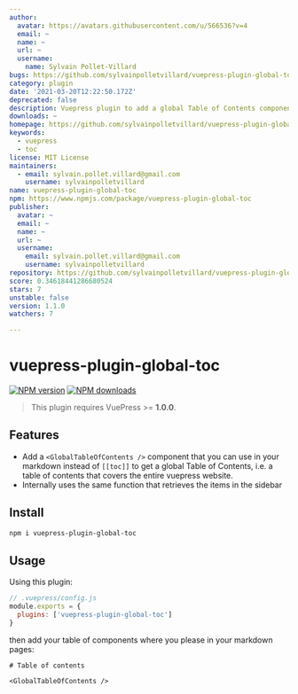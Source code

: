 ```yaml
---
author:
  avatar: https://avatars.githubusercontent.com/u/566536?v=4
  email: ~
  name: ~
  url: ~
  username:
    name: Sylvain Pollet-Villard
bugs: https://github.com/sylvainpolletvillard/vuepress-plugin-global-toc/issues
category: plugin
date: '2021-03-20T12:22:50.172Z'
deprecated: false
description: Vuepress plugin to add a global Table of Contents component
downloads: ~
homepage: https://github.com/sylvainpolletvillard/vuepress-plugin-global-toc#readme
keywords:
  - vuepress
  - toc
license: MIT License
maintainers:
  - email: sylvain.pollet.villard@gmail.com
    username: sylvainpolletvillard
name: vuepress-plugin-global-toc
npm: https://www.npmjs.com/package/vuepress-plugin-global-toc
publisher:
  avatar: ~
  email: ~
  name: ~
  url: ~
  username:
    email: sylvain.pollet.villard@gmail.com
    username: sylvainpolletvillard
repository: https://github.com/sylvainpolletvillard/vuepress-plugin-global-toc
score: 0.34618441286680524
stars: 7
unstable: false
version: 1.1.0
watchers: 7

---
```


# vuepress-plugin-global-toc

[![NPM version](https://badgen.net/npm/v/vuepress-plugin-global-toc)](https://npmjs.com/package/vuepress-plugin-global-toc) [![NPM downloads](https://badgen.net/npm/dm/vuepress-plugin-global-toc)](https://npmjs.com/package/vuepress-plugin-global-toc)

> This plugin requires VuePress >= **1.0.0**.

## Features

- Add a `<GlobalTableOfContents />` component that you can use in your markdown instead of `[[toc]]` to get a global Table of Contents, i.e. a table of contents that covers the entire vuepress website.
- Internally uses the same function that retrieves the items in the sidebar

## Install

```bash
npm i vuepress-plugin-global-toc
```

## Usage

Using this plugin:

```javascript
// .vuepress/config.js
module.exports = {
  plugins: ['vuepress-plugin-global-toc']
}
```

then add your table of components where you please in your markdown pages:

```mdx
# Table of contents

<GlobalTableOfContents />
```